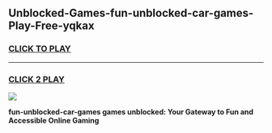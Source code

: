 
## Unblocked-Games-fun-unblocked-car-games-Play-Free-yqkax
<h3>
<a href="https://premium76.site?title=fun-unblocked-car-games&ref=21A">CLICK TO PLAY</a></h3>
<hr>

<h3>
<a href="https://premium76.site?title=fun-unblocked-car-games&ref=21A">CLICK 2 PLAY</a>
  
</h3>

<a href="https://premium76.site?title=fun-unblocked-car-games&ref=21A"><img src="https://clearcache.store/games.png"></a>


**fun-unblocked-car-games games unblocked: Your Gateway to Fun and Accessible Online Gaming**
